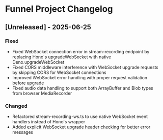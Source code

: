 # Funnel Project Changelog

## [Unreleased] - 2025-06-25

### Fixed
- Fixed WebSocket connection error in stream-recording endpoint by replacing Hono's upgradeWebSocket with native Deno.upgradeWebSocket
- Fixed CORS middleware interference with WebSocket upgrade requests by skipping CORS for WebSocket connections
- Improved WebSocket error handling with proper request validation before upgrade
- Fixed audio data handling to support both ArrayBuffer and Blob types from browser MediaRecorder

### Changed
- Refactored stream-recording-ws.ts to use native WebSocket event handlers instead of Hono's wrapper
- Added explicit WebSocket upgrade header checking for better error messages
